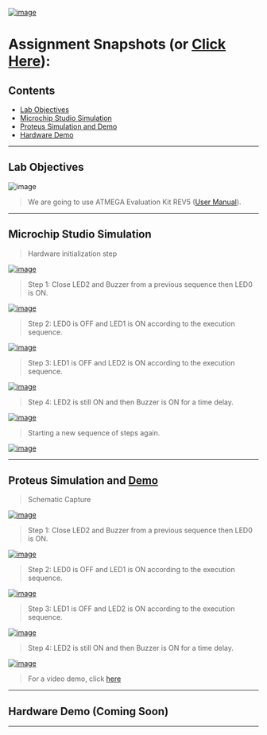 [![image](https://drive.google.com/uc?export=view&id=1dq70Tg_8tbr0YzNYJ-FddqYO9UF8oUuv)](https://drive.google.com/drive/folders/1PcrJFtM8YD6WuIPm1EwxiblFSJBp7Ea0)

# Assignment Snapshots (or [Click Here](https://drive.google.com/drive/folders/1PcrJFtM8YD6WuIPm1EwxiblFSJBp7Ea0)):

## Contents

* [Lab Objectives](#lab-objectives)
* [Microchip Studio Simulation](#microchip-studio-simulation)
* [Proteus Simulation and Demo](#proteus-simulation-and-demo)
* [Hardware Demo](#hardware-demo-coming-soon)

---

## Lab Objectives

![image](https://drive.google.com/uc?export=view&id=1SqTDqM2PsUpgrr7qcbjLC8apH7_cO-lT)

> We are going to use ATMEGA Evaluation Kit REV5 ([User Manual](https://drive.google.com/file/d/1Dk9F1MXdhU8I1Pc8F7-K2nVG26HhfF0y/view)).

---

## Microchip Studio Simulation

> Hardware initialization step

[![image](https://drive.google.com/uc?export=view&id=1PpU_cJkGPjREXO0ea4ZpjiO5X5Ug8N1o)](https://drive.google.com/file/d/1PpU_cJkGPjREXO0ea4ZpjiO5X5Ug8N1o/view)

> Step 1: Close LED2 and Buzzer from a previous sequence then LED0 is ON.

[![image](https://drive.google.com/uc?export=view&id=1yxwdG9vE5FjC6ARaZGy9odTdRfwJ4nbt)](https://drive.google.com/file/d/1yxwdG9vE5FjC6ARaZGy9odTdRfwJ4nbt/view)

> Step 2: LED0 is OFF and LED1 is ON according to the execution sequence.

[![image](https://drive.google.com/uc?export=view&id=1xHAliC4645zhuzZN1KHcXhC1Vu2umFD5)](https://drive.google.com/file/d/1xHAliC4645zhuzZN1KHcXhC1Vu2umFD5/view)

> Step 3: LED1 is OFF and LED2 is ON according to the execution sequence.

[![image](https://drive.google.com/uc?export=view&id=1Or_aay0k3RcshA6hY4wLCGUTU16XO3_4)](https://drive.google.com/file/d/1Or_aay0k3RcshA6hY4wLCGUTU16XO3_4/view)

> Step 4: LED2 is still ON and then Buzzer is ON for a time delay.

[![image](https://drive.google.com/uc?export=view&id=1HI01rfsfP3eW9bSwieBnBkEYXYrQzCWN)](https://drive.google.com/file/d/1HI01rfsfP3eW9bSwieBnBkEYXYrQzCWN/view)

> Starting a new sequence of steps again.

[![image](https://drive.google.com/uc?export=view&id=1asjrctVbxrWgjg4UbKuu-RqXA0l7cVLn)](https://drive.google.com/file/d/1asjrctVbxrWgjg4UbKuu-RqXA0l7cVLn/view)

---

## Proteus Simulation and [Demo](https://youtu.be/gqGjo0aVTPY)

> Schematic Capture

[![image](https://drive.google.com/uc?export=view&id=1hVsZJ9elTqG-c2oLkWDSkOzWgblGRuZ5)](https://drive.google.com/file/d/1hVsZJ9elTqG-c2oLkWDSkOzWgblGRuZ5/view)

> Step 1: Close LED2 and Buzzer from a previous sequence then LED0 is ON.

[![image](https://drive.google.com/uc?export=view&id=1v4X_3QBt74C2rVbh36nKvJ0sFO_YWXfi)](https://drive.google.com/file/d/1v4X_3QBt74C2rVbh36nKvJ0sFO_YWXfi/view)

> Step 2: LED0 is OFF and LED1 is ON according to the execution sequence.

[![image](https://drive.google.com/uc?export=view&id=1H_tyCZ1UafsghzO0NTVAGoQ37dHFeEeG)](https://drive.google.com/file/d/1H_tyCZ1UafsghzO0NTVAGoQ37dHFeEeG/view)

> Step 3: LED1 is OFF and LED2 is ON according to the execution sequence.

[![image](https://drive.google.com/uc?export=view&id=1p9yjQbwTTX5-0JVg02-Ap8u1CdmeE-KU)](https://drive.google.com/file/d/1p9yjQbwTTX5-0JVg02-Ap8u1CdmeE-KU/view)

> Step 4: LED2 is still ON and then Buzzer is ON for a time delay.

[![image](https://drive.google.com/uc?export=view&id=1lHnXXzJVr2wILNttbrlYARDdQ_sR49LI)](https://drive.google.com/file/d/1lHnXXzJVr2wILNttbrlYARDdQ_sR49LI/view)

> For a video demo, click [here](https://youtu.be/gqGjo0aVTPY)

---

## Hardware Demo (Coming Soon)

---
